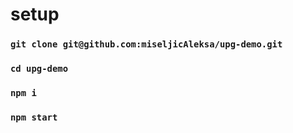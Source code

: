 # setup

### `git clone git@github.com:miseljicAleksa/upg-demo.git`

### `cd upg-demo`

### `npm i`

### `npm start`
